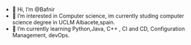 - 👋 Hi, I’m @Bafnir
- 👀 I’m interested in Computer science, im currently studing computer science degree in UCLM Albacete,spain.
- 🌱 I’m currently learning Python,Java, C++ , CI and CD, Configuration Management, devOps.

<!---
Bafnir/Bafnir is a ✨ special ✨ repository because its `README.md` (this file) appears on your GitHub profile.
You can click the Preview link to take a look at your changes.
--->

